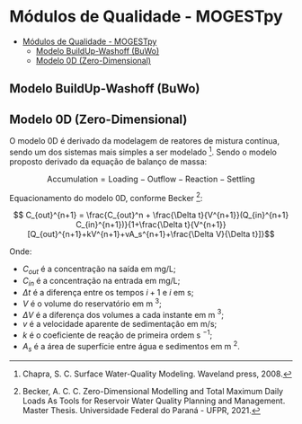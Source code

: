 # Módulos de Qualidade - MOGESTpy

- [Módulos de Qualidade - MOGESTpy](#módulos-de-qualidade---mogestpy)
  - [Modelo BuildUp-Washoff (BuWo)](#modelo-buildup-washoff-buwo)
  - [Modelo 0D (Zero-Dimensional)](#modelo-0d-zero-dimensional)

## Modelo BuildUp-Washoff (BuWo)

## Modelo 0D (Zero-Dimensional)

O modelo 0D é derivado da modelagem de reatores de mistura contínua, sendo um dos sistemas mais simples a ser modelado [^Chapra,2008]. Sendo o modelo proposto derivado da equação de balanço de massa:

$$\text{Accumulation} = \text{Loading} - \text{Outflow} - \text{Reaction} - \text{Settling} $$

Equacionamento do modelo 0D, conforme Becker [^Becker,2021]:

$$ C_{out}^{n+1} = \frac{C_{out}^n + \frac{\Delta t}{V^{n+1}}(Q_{in}^{n+1} C_{in}^{n+1})}{1+\frac{\Delta t}{V^{n+1}}[Q_{out}^{n+1}+kV^{n+1}+vA_s^{n+1}+\frac{\Delta V}{\Delta t}]}$$

Onde:

- $C_{out}$ é a concentração na saída em mg/L;
- $C_{in}$ é a concentração na entrada em mg/L;
- $\Delta t$ é a diferença entre os tempos $i+1$ e $i$ em s;
- $V$ é o volume do reservatório em m $^3$;
- $\Delta V$ é a diferença dos volumes a cada instante em m $^3$;
- $v$ é a velocidade aparente de sedimentação em m/s;
- $k$ é o coeficiente de reação de primeira ordem s $^{-1}$;
- $A_s$ é a área de superfície entre água e sedimentos em m $^2$.


[^Becker,2021]: Becker, A. C. C. Zero-Dimensional Modelling and Total Maximum Daily Loads As Tools for Reservoir Water Quality Planning and Management. Master Thesis. Universidade Federal do Paraná - UFPR, 2021.

[^Chapra,2008]: Chapra, S. C. Surface Water-Quality Modeling. Waveland press, 2008.
